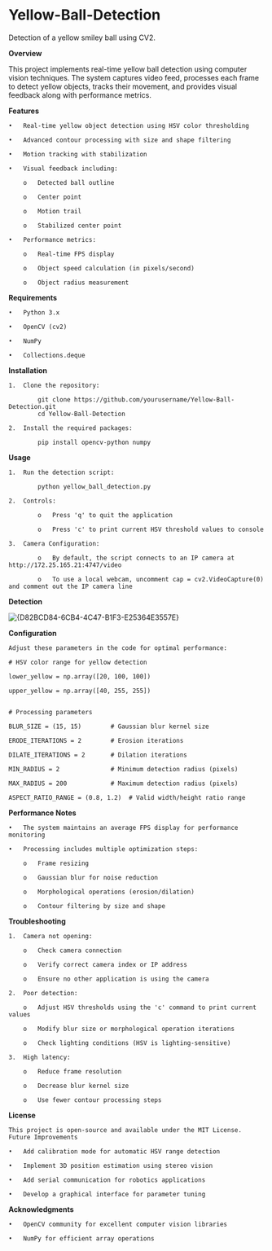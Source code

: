 # Yellow-Ball-Detection
Detection of a yellow smiley ball using CV2.

**Overview**

This project implements real-time yellow ball detection using computer vision techniques. The system captures video feed, processes each frame to detect yellow objects, tracks their movement, and provides visual feedback along with performance metrics.

**Features**

    •	Real-time yellow object detection using HSV color thresholding

    •	Advanced contour processing with size and shape filtering

    •	Motion tracking with stabilization

    •	Visual feedback including:

        o	Detected ball outline
        
        o	Center point
        
        o	Motion trail
        
        o	Stabilized center point

    •	Performance metrics:

        o	Real-time FPS display
        
        o	Object speed calculation (in pixels/second)
        
        o	Object radius measurement


**Requirements**

    •	Python 3.x

    •	OpenCV (cv2)
    
    •	NumPy
    
    •	Collections.deque


**Installation**

    1.	Clone the repository:

            git clone https://github.com/yourusername/Yellow-Ball-Detection.git
            cd Yellow-Ball-Detection

    2.	Install the required packages:

            pip install opencv-python numpy


**Usage**

    1.	Run the detection script:

            python yellow_ball_detection.py
    
    2.	Controls:
    
            o	Press 'q' to quit the application
    
            o	Press 'c' to print current HSV threshold values to console
    
    3.	Camera Configuration:
    
            o	By default, the script connects to an IP camera at http://172.25.165.21:4747/video
    
            o	To use a local webcam, uncomment cap = cv2.VideoCapture(0) and comment out the IP camera line

**Detection**

![{D82BCD84-6CB4-4C47-B1F3-E25364E3557E}](https://github.com/user-attachments/assets/d93d3cb5-01ca-4ca6-bec3-e6e831997189)


**Configuration**

    Adjust these parameters in the code for optimal performance:
    
    # HSV color range for yellow detection
    
    lower_yellow = np.array([20, 100, 100])
    
    upper_yellow = np.array([40, 255, 255])

    
    # Processing parameters
    
    BLUR_SIZE = (15, 15)        # Gaussian blur kernel size
    
    ERODE_ITERATIONS = 2        # Erosion iterations
    
    DILATE_ITERATIONS = 2       # Dilation iterations
    
    MIN_RADIUS = 2              # Minimum detection radius (pixels)
    
    MAX_RADIUS = 200            # Maximum detection radius (pixels)

    ASPECT_RATIO_RANGE = (0.8, 1.2)  # Valid width/height ratio range


**Performance Notes**

    •	The system maintains an average FPS display for performance monitoring

    •	Processing includes multiple optimization steps:
      
        o	Frame resizing
      
        o	Gaussian blur for noise reduction
      
        o	Morphological operations (erosion/dilation)
      
        o	Contour filtering by size and shape


**Troubleshooting**
   
    1.	Camera not opening:
   
        o	Check camera connection
   
        o	Verify correct camera index or IP address
   
        o	Ensure no other application is using the camera
   
    2.	Poor detection:
   
        o	Adjust HSV thresholds using the 'c' command to print current values
   
        o	Modify blur size or morphological operation iterations
   
        o	Check lighting conditions (HSV is lighting-sensitive)
   
    3.	High latency:
   
        o	Reduce frame resolution
   
        o	Decrease blur kernel size
   
        o	Use fewer contour processing steps


**License**

    This project is open-source and available under the MIT License.
    Future Improvements

    •	Add calibration mode for automatic HSV range detection

    •	Implement 3D position estimation using stereo vision

    •	Add serial communication for robotics applications

    •	Develop a graphical interface for parameter tuning


**Acknowledgments**

    •	OpenCV community for excellent computer vision libraries

    •	NumPy for efficient array operations

